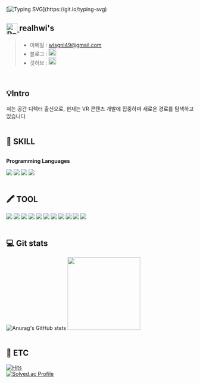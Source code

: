 [![Typing SVG](https://readme-typing-svg.demolab.com/?lines=Welcome+to+realhwi's+World!;Let+me+introduce+myself!)](https://git.io/typing-svg)

<h2>
  <a href="https://emoji.gg/emoji/94011-rainbowstar">
    <img src="https://cdn3.emoji.gg/emojis/94011-rainbowstar.gif" style="vertical-align: middle; width: 30px; height: 30px;" alt="RainbowStar">
  </a>
  realhwi's 
</h2>

> - 이메일 : wlsgnl49@gmail.com
> - 블로그 : <a href="https://immvrse.hashnode.dev">
>   <img src="https://www.pngrepo.com/png/353859/512/hashnode-icon.png" alt="블로그" width="20px" height="20px" />
>   </a>
> - 깃허브 : <a href="https://github.com/realhwi">
>   <img src="https://cdn3.emoji.gg/emojis/8346-github.png" alt="GitHub" width="20px" height="20px" />
>   </a>
<br />

## 💡Intro 
저는 공간 디렉터 출신으로, 현재는 VR 콘텐츠 개발에 집중하며 새로운 경로를 탐색하고 있습니다
<br />
<br />


## 🚀 SKILL
<div style="display:flex; flex-direction:column; align-items:flex-start;">
    <!-- Programming Languages -->
    <p><strong>Programming Languages</strong></p>
    <div>
        <img src="https://img.shields.io/badge/C++-00599C?style=for-the-badge&logo=C%2B%2B&logoColor=white"> 
        <img src="https://img.shields.io/badge/C-A8B9CC?style=for-the-badge&logo=C&logoColor=white">
        <img src="https://img.shields.io/badge/Python-3776AB?style=for-the-badge&logo=Python&logoColor=white">
        <img src="https://img.shields.io/badge/C%23-239120?style=for-the-badge&logo=CSharp&logoColor=white">
    </div>
</div>
<br />

## 🖍 TOOL
<div style="display:flex; flex-direction:column; align-items:flex-start;">
    <div>
        <img src="https://img.shields.io/badge/UnrealEngine-313131?style=for-the-badge&logo=unrealengine&logoColor=white"> 
        <img src="https://img.shields.io/badge/Unity-000000?style=for-the-badge&logo=unity&logoColor=white">
        <img src="https://img.shields.io/badge/GitHub-181717?style=for-the-badge&logo=github&logoColor=white"> 
        <img src="https://img.shields.io/badge/AdobePremierePro-9999FF?style=for-the-badge&logo=adobepremierepro&logoColor=white"> 
        <img src="https://img.shields.io/badge/AutoCAD-AC1B1B?style=for-the-badge&logo=autodesk&logoColor=white">
        <img src="https://img.shields.io/badge/Blender-F5792A?style=for-the-badge&logo=blender&logoColor=white">
        <img src="https://img.shields.io/badge/MicrosoftExcel-217346?style=for-the-badge&logo=microsoftexcel&logoColor=white"> 
        <img src="https://img.shields.io/badge/AdobePhotoshop-31A8FF?style=for-the-badge&logo=adobephotoshop&logoColor=white">
        <img src="https://img.shields.io/badge/Enscape-FF6C37?style=for-the-badge&logo=enscape&logoColor=white">
        <img src="https://img.shields.io/badge/Notion-000000?style=for-the-badge&logo=notion&logoColor=white">
        <img src="https://img.shields.io/badge/Discord-5865F2?style=for-the-badge&logo=discord&logoColor=white">
    </div>
</div>
<br />

## 💻 Git stats
![Anurag's GitHub stats](https://github-readme-stats.vercel.app/api?username=realhwi&show_icons=true&theme=cobalt)
<img src="https://github-readme-stats.vercel.app/api/top-langs/?username=realhwi&layout=compact&theme=tokyonight" height = "195px"/>
<br />
<br />

## 🔔 ETC
[![Hits](https://hits.seeyoufarm.com/api/count/incr/badge.svg?url=https%3A%2F%2Fgithub.com%2Frealhwi&count_bg=%23F379B0&title_bg=%23EFC5D0&icon=&icon_color=%23E7E7E7&title=hits&edge_flat=true&style=flat)](https://github.com/realhwi)
<br />
[![Solved.ac Profile](http://mazassumnida.wtf/api/v2/generate_badge?boj=wlsgnl49)](https://solved.ac/wlsgnl49/)
<br />
<br />

